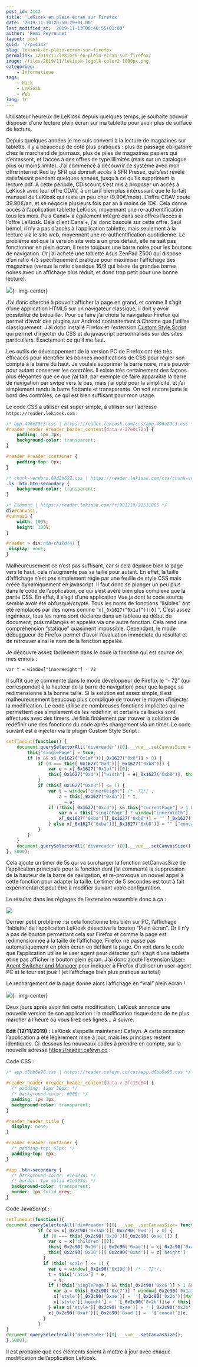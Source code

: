 ```yaml
---
post_id: 4142
title: 'LeKiosk en plein écran sur Firefox'
date: '2019-11-10T20:50:29+01:00'
last_modified_at: '2019-11-13T00:40:55+01:00'
author: 'Rémi Peyronnet'
layout: post
guid: '/?p=4142'
slug: lekiosk-en-plein-ecran-sur-firefox
permalink: /2019/11/lekiosk-en-plein-ecran-sur-firefox/
image: /files/2019/11/lekiosk-logolk-color2-1000px.png
categories:
    - Informatique
tags:
    - Hack
    - LeKiosk
    - Web
lang: fr
---
```


Utilisateur heureux de LeKiosk depuis quelques temps, je souhaite pouvoir disposer d’une lecture plein écran sur ma tablette pour avoir plus de surface de lecture.

Depuis quelques années je me suis converti à la lecture de magazines sur tablette. Il y a beaucoup de coté plus pratiques : plus de passage obligatoire chez le marchand de journaux, plus de piles de magazines papiers qui s’entassent, et l’accès à des offres de type illimités (mais sur un catalogue plus ou moins limité). J’ai commencé à découvrir ce système avec mon offre internet Red by SFR qui donnait accès à SFR Presse, qui s’est révélé satisfaisant pendant quelques années, jusqu’à ce qu’ils suppriment la lecture pdf. A cette période, CDiscount s’est mis à proposer un accès à LeKiosk avec leur offre CDAV, à un tarif bien plus intéressant que le forfait mensuel de LeKiosk qui reste un peu cher (9.90€/mois). L’offre CDAV coute 39.90€/an, et se négocie plusieurs fois par an à moins de 10€. Cela donne accès à l’application tablette LeKiosk, moyennant une re-authentification tous les mois. Puis Canal+ a également intégré dans ses offres l’accès à l’offre LeKiosk. Déjà client Canal+, j’ai donc basculé sur cette offre. Seul bémol, il n’y a pas d’accès à l’application tablette, mais seulement à la lecture via le site web, moyennant une re-authentification quotidienne. Le problème est que la version site web a un gros défaut, elle ne sait pas fonctionner en plein écran, il reste toujours une barre noire pour les boutons de navigation. Or j’ai acheté une tablette Asus ZenPad Z500 qui dispose d’un ratio 4/3 spécifiquement pratique pour maximiser l’affichage des magazines (versus le ratio classique 16/9 qui laisse de grandes barres noires avec un affichage plus réduit, et donc trop petit pour une bonne lecture).

![](/files/2019/11/Screenshot_20191110-201313-225x300.jpg){: .img-center}

J’ai donc cherché à pouvoir afficher la page en grand, et comme il s’agit d’une application HTML5 sur un navigateur classique, il doit y avoir possibilité de bidouiller. Pour ce faire j’ai choisi le navigateur Firefox qui permet d’avoir des plugins sur Android contrairement à Chrome que j’utilise classiquement. J’ai donc installé Firefox et l’extension [Custom Style Script](https://addons.mozilla.org/fr/firefox/addon/custom-style-script/) qui permet d’injecter du CSS et du javascript personnalisés sur des sites particuliers. Exactement ce qu’il me faut.

Les outils de développement de la version PC de Firefox ont été très efficaces pour identifier les bonnes modifications de CSS pour régler son compte à la barre du haut. Je voulais supprimer la barre noire, mais pouvoir pour autant conserver les contrôles. Il existe très certainement des façons plus élégantes que ce que j’ai fait, par exemple de faire apparaître la barre de navigation par swipe vers le bas, mais j’ai opté pour la simplicité, et j’ai simplement rendu la barre flottante et transparente. On voit encore juste le bord des contrôles, ce qui est bien suffisant pour mon usage.

Le code CSS a utiliser est super simple, à utiliser sur l’adresse `https://reader.lekiosk.com` :

```css
/* app.496e29c3.css | https://reader.lekiosk.com/css/app.496e29c3.css */
#reader_header #reader_header_content[data-v-27e0c72a] {
    padding: 1px 3px;
    background-color: transparent;
}

#reader #reader_container {
    padding-top: 0px;
}

/* chunk-vendors.69d2b632.css | https://reader.lekiosk.com/css/chunk-vendors.69d2b632.css */
.lk .btn.btn-secondary {
    background-color: transparent;
}

/* Élément | https://reader.lekiosk.com/fr/901219/21531805 */
div#canvas1,
#canvas1 {
    width: 100%;
    height: 100%;
}

#reader > div:nth-child(4) {
 display: none;
}
```

Malheureusement ce n’est pas suffisant, car si cela déplace bien la page vers le haut, cela n’augmente pas sa taille pour autant. En effet, la taille d’affichage n’est pas simplement régie par une feuille de style CSS mais créée dynamiquement en javascript. Il faut donc se plonger un peu plus dans le code de l’application, ce qui s’est avéré bien plus complexe que la partie CSS. En effet, il s’agit d’une application Vue.js dont le code source semble avoir été obfusqué/crypté. Tous les noms de fonctions “lisibles” ont été remplacés par des noms comme “`x[_0x1627(“0x1af”)][0]` “. C’est assez ingénieux, tous les noms sont déclarés dans un tableau au début du document, puis mélangés et appelés via une autre fonction. Cela rend une compréhension “statique” quasiment impossible. Cependant, le mode débuggueur de Firefox permet d’avoir l’évaluation immédiate du résultat et de retrouver ainsi le nom de la fonction appelée.

Je découvre assez facilement dans le code la fonction qui est source de mes ennuis :

```
var t = window["innerHeight"] - 72
```

Il suffit que je commente dans le mode développeur de Firefox le “- 72” (qui correspondait à la hauteur de la barre de navigation) pour que la page se redimensionne à la bonne taille. Si la solution est assez simple, il est malheureusement beaucoup plus compliqué de trouver le moyen d’injecter la modification. Le code utilise de nombreuses fonctions implicites qui ne permettent pas simplement de les redéfinir, et certains callbacks sont effectués avec des timers. Je finis finalement par trouver la solution de redéfinir une des fonctions du code après chargement via un timer. Le code suivant est à injecter via le plugin Custom Style Script :

```js
setTimeout(function() {
    document.querySelectorAll('div#reader')[0].__vue__.setCanvasSize = function(x) {
        this["singlePage"] = true;
        if (x && x[_0x1627("0x1af")][_0x1627("0x0")] > 0) {
            if (0 === this[_0x1627("0xd")][_0x1627("0xb8")]) {
                var e = x[_0x1627("0x1af")][0];
                this[_0x1627("0xd")]["width"] = e[_0x1627("0xb8")], this[_0x1627("0xd")][_0x1627("0xb7")] = e[_0x1627("0xb7")]
            }
            if (this[_0x1627("0xb3")] <= 1) {
                var t = window["innerHeight"] /*- 72*/ ,
                    a = this[_0x1627("0xda")] * t,
                    _ = a;
                if (!this[_0x1627("0xcd")] && this["currentPage"] > 1 && this["currentPage"] < this["maxPage"] && (_ *= 2), _ > window[_0x1627("0x1b2")]) {
                    var n = this["singlePage"] ? window["innerWidth"] : window[_0x1627("0x1b2")] / 2;
                    x[_0x1627("0xba")][_0x1627("0xb8")] = "" [_0x1627("0x2d")](Math[_0x1627("0x1b3")](n), "px"), x[_0x1627("0xba")][_0x1627("0xb7")] = "" [_0x1627("0x2d")](n / this[_0x1627("0xda")], "px")
                } else x[_0x1627("0xba")][_0x1627("0xb8")] = "" ["concat"](Math["floor"](a), "px"), x[_0x1627("0xba")]["height"] = "" [_0x1627("0x2d")](t, "px")
            }
        }
    }
    document.querySelectorAll('div#reader')[0].__vue__.setCanvasSize();
}, 5000);
```

Cela ajoute un timer de 5s qui va surcharger la fonction setCanvasSize de l’application principale pour la fonction dont j’ai commenté la suppression de la hauteur de la barre de navigation, et re-provoque un nouvel appel à cette fonction pour adapter la taille. Le timer de 5 secondes est tout à fait expérimental et peut être à modifier suivant votre configuration.

Le résultat dans les réglages de l’extension ressemble donc à ça :

![](/files/2019/11/Screenshot_20191110-202644-e1573415179134.jpg)

Dernier petit problème : si cela fonctionne très bien sur PC, l’affichage ‘tablette’ de l’application LeKiosk désactive le bouton “Plein écran”. Or il n’y a pas de bouton permettant cela sur Firefox et comme la page est redimensionnée à la taille de l’affichage, Firefox ne passe pas automatiquement en plein écran en défilant la page. On voit dans le code que l’application utilise le user agent pour détecter qu’il s’agit d’une tablette et ne pas afficher le bouton plein écran. J’ai donc ajouté l’extension [ User-Agent Switcher and Manager](https://addons.mozilla.org/fr/firefox/addon/user-agent-string-switcher/) pour indiquer à Firefox d’utiliser un user-agent PC et le tour est joué ! (et l’affichage bien plus pratique au total)

Le rechargement de la page donne alors l’affichage en “vrai” plein écran !

![](/files/2019/11/Screenshot_20191110-201409-225x300.jpg){: .img-center}

Deux jours après avoir fini cette modification, LeKiosk annonce une nouvelle version de son application : la modification risque donc de ne plus marcher à l’heure où vous lirez ces lignes… A suivre.

**Edit (12/11/2019) :** LeKiosk s’appelle maintenant Cafeyn. A cette occasion l’application a été légèrement mise à jour, mais les principes restent identiques. Ci-dessous les nouveaux codes à prendre en compte, sur la nouvelle adresse https://reader.cafeyn.co :

Code CSS :

```css
/* app.d6bb6e96.css | https://reader.cafeyn.co/css/app.d6bb6e96.css */

#reader_header #reader_header_content[data-v-3fc15d64] {
  /* padding: 12px 30px; */
  /* background-color: #000; */
  padding: 1px 3px;
  background-color: transparent;
}

#reader_header_title {
  display: none;
}

#reader #reader_container {
  /* padding-top: 65px; */
  padding-top: 0px;
}

#app .btn-secondary {
  /* background-color: #1e323d; */
  /* border: 1px solid #1e323d; */
  background-color: transparent;
  border: 1px solid grey;
}
```

Code JavaScript :

```js
setTimeout(function(){
document.querySelectorAll('div#reader')[0].__vue__.setCanvasSize= function(x) { this["singlePage"]=true;
            if (x && x[_0x2c90('0x1a0')][_0x2c90('0x0')] > 0) {
              if (0 === this[_0x2c90('0x10')][_0x2c90('0xae')]) {
                var c = x['children'][0];
                this[_0x2c90('0x10')][_0x2c90('0xae')] = c[_0x2c90('0xae')],
                this[_0x2c90('0x10')][_0x2c90('0xad')] = c['height']
              }
              if (this['scale'] <= 1) {
                var e = window[_0x2c90('0x19d')] /* - 72*/,
                t = this['ratio'] * e,
                _ = t;
                if (!this['singlePage'] && this[_0x2c90('0xc6')] > 1 && this[_0x2c90('0xc6')] < this[_0x2c90('0xd4')] && (_ *= 2), _ > window[_0x2c90('0x1a1')]) {
                  var a = this[_0x2c90('0xc7')] ? window[_0x2c90('0x1a1')] : window['innerWidth'] / 2;
                  x['style'][_0x2c90('0xae')] = ''[_0x2c90('0x2b')](Math[_0x2c90('0x1a2')](a), 'px'),
                  x['style']['height'] = ''[_0x2c90('0x2b')](a / this[_0x2c90('0xd5')], 'px')
                } else x['style'][_0x2c90('0xae')] = ''[_0x2c90('0x2b')](Math[_0x2c90('0x1a2')](t), 'px'),
                x[_0x2c90('0xaf')][_0x2c90('0xad')] = ''['concat'](e, 'px')
              }
            }
}
document.querySelectorAll('div#reader')[0].__vue__.setCanvasSize();
},5000);

```

Il est probable que ces éléments soient à mettre à jour avec chaque modification de l’application LeKiosk.